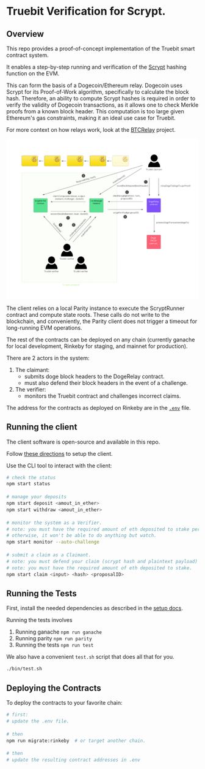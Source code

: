 
# Truebit Verification for Scrypt.

## Overview

This repo provides a proof-of-concept implementation of the Truebit smart contract system.

It enables a step-by-step running and verification of the [Scrypt](https://en.wikipedia.org/wiki/Scrypt) hashing function on the EVM.

This can form the basis of a Dogecoin/Ethereum relay. Dogecoin uses Scrypt for its Proof-of-Work algorithm, specifically to calculate the block hash. Therefore, an ability to compute Scrypt hashes is required in order to verify the validity of Dogecoin transactions, as it allows one to check Merkle proofs from a known block header. This computation is too large given Ethereum's gas constraints, making it an ideal use case for Truebit.

For more context on how relays work, look at the [BTCRelay](https://github.com/ethereum/btcrelay) project.

![Protocol Schematic](./doge-eth.png)


The client relies on a local Parity instance to execute the ScryptRunner contract and compute state roots. These calls do not write to the blockchain, and conveniently, the Parity client does not trigger a timeout for long-running EVM operations.

The rest of the contracts can be deployed on any chain (currently ganache for local development, Rinkeby for staging, and mainnet for production).

There are 2 actors in the system:

1. The claimant:
    -  submits doge block headers to the DogeRelay contract.
    -  must also defend their block headers in the event of a challenge.
2. The verifier:
    -  monitors the Truebit contract and challenges incorrect claims.

The address for the contracts as deployed on Rinkeby are in the [`.env`](https://github.com/TrueBitFoundation/scrypt-interactive/blob/master/.env) file.

## Running the client

The client software is open-source and available in this repo.

Follow [these directions](https://github.com/TrueBitFoundation/scrypt-interactive/blob/master/docs/setup.md) to setup the client.

Use the CLI tool to interact with the client:

```bash
# check the status
npm start status

# manage your deposits
npm start deposit <amout_in_ether>
npm start withdraw <amout_in_ether>

# monitor the system as a Verifier.
# note: you must have the required amount of eth deposited to stake per claim you want to challenge;
# otherwise, it won't be able to do anything but watch.
npm start monitor --auto-challenge

# submit a claim as a Claimant.
# note: you must defend your claim (scrypt hash and plaintext payload) against challenges. 
# note: you must have the required amount of eth deposited to stake.
npm start claim <input> <hash> <proposalID>

```

## Running the Tests

First, install the needed dependencies as described in the [setup docs](https://github.com/TrueBitFoundation/scrypt-interactive/blob/master/docs/setup.md).

Running the tests involves
1. Running ganache `npm run ganache`
2. Running parity `npm run parity`
3. Running the tests `npm run test`

We also have a convenient `test.sh` script that does all that for you.
```bash
./bin/test.sh
```

## Deploying the Contracts

To deploy the contracts to your favorite chain:

```bash
# first:
# update the .env file.

# then
npm run migrate:rinkeby  # or target another chain.

# then
# update the resulting contract addresses in .env

```

